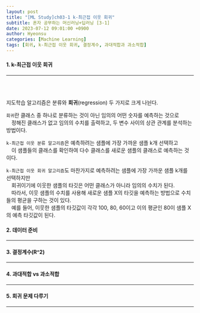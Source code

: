 ```yaml
---
layout: post
title: "[ML Study]ch03-1 k-최근접 이웃 회귀"
subtitle: 혼자 공부하는 머신러닝+딥러닝 [3-1]
date: 2023-07-12 09:01:00 +0900
author: Hyeonsu
categories: [Machine Learning]
tags: [회귀, k-최근접 이웃 회귀, 결정계수, 과대적합과 과소적합]
---
```


#### 1. k-최근접 이웃 회귀
---------------------------
<br>&emsp;

지도학습 알고리즘은 분류와 **회귀**(regression) 두 가지로 크게 나뉜다.

`회귀`란 클래스 중 하나로 분류하는 것이 아닌 임의의 어떤 숫자를 예측하는 것으로 
<br>&emsp;정해진 클래스가 없고 임의의 수치를 출력하고, 두 변수 사이의 상관 관계를 분석하는 방법이다.

`k-최근접 이웃 분류 알고리즘`은 예측하려는 샘플에 가장 가까운 샘플 k개 선택하고
<br>&emsp;이 샘플들의 클래스를 확인하여 다수 클래스를 새로운 샘플의 클래스로 예측하는 것이다.

`k-최근접 이웃 회귀 알고리즘`도 마찬가지로 예측하려는 샘플에 가장 가까운 샘플 k개를 선택하지만 
<br>&emsp;회귀이기에 이웃한 샘플의 타깃은 어떤 클래스가 아니라 임의의 수치가 된다.
<br>&emsp;따라서, 이웃 샘플의 수치를 사용해 새로운 샘플 X의 타깃을 예측하는 방법으로 수치들의 평균을 구하는 것이 있다.
<br>&emsp;예를 들어, 이웃한 샘플의 타깃값이 각각 100, 80, 60이고 이의 평균인 80이 샘플 X의 예측 타깃값이 된다.


#### 2. 데이터 준비
---------------------------



#### 3. 결정계수(R^2)
---------------------------



#### 4. 과대적합 vs 과소적합
---------------------------




#### 5. 회귀 문제 다루기
---------------------------